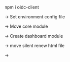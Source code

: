 npm i oidc-client

-> Set environment config file

-> Move core module

-> Create dashboard module

-> move silent renew html file

-> 